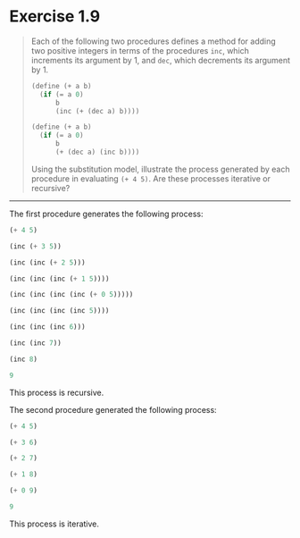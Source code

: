 # Exercise 1.9

> Each of the following two procedures defines a method for adding two positive integers in terms of the procedures `inc`, which increments its argument by $1$, and `dec`, which decrements its argument by $1$.
> ```scheme
> (define (+ a b)
>   (if (= a 0)
>       b
>       (inc (+ (dec a) b))))
>
> (define (+ a b)
>   (if (= a 0)
>       b
>       (+ (dec a) (inc b))))
> ```
> Using the substitution model, illustrate the process generated by each procedure in evaluating `(+ 4 5)`.
> Are these processes iterative or recursive?

---

The first procedure generates the following process:
```scheme
(+ 4 5)

(inc (+ 3 5))

(inc (inc (+ 2 5)))

(inc (inc (inc (+ 1 5))))

(inc (inc (inc (inc (+ 0 5)))))

(inc (inc (inc (inc 5))))

(inc (inc (inc 6)))

(inc (inc 7))

(inc 8)

9
```
This process is recursive.

The second procedure generated the following process:
```scheme
(+ 4 5)

(+ 3 6)

(+ 2 7)

(+ 1 8)

(+ 0 9)

9
```
This process is iterative.
